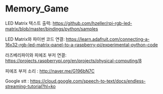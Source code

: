 # Memory_Game
LED Matrix 텍스트 출력: https://github.com/hzeller/rpi-rgb-led-matrix/blob/master/bindings/python/samples

LED Matrix와 파이썬 코드 연결:  https://learn.adafruit.com/connecting-a-16x32-rgb-led-matrix-panel-to-a-raspberry-pi/experimental-python-code

라즈베리파이와 피에조 부저 연결: https://projects.raspberrypi.org/en/projects/physical-computing/8

피에조 부저 소리 : http://naver.me/G196bN7C

Google stt : https://cloud.google.com/speech-to-text/docs/endless-streaming-tutorial?hl=ko
